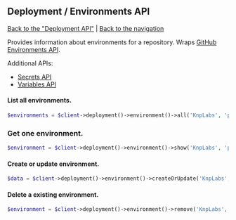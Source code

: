 ## Deployment / Environments API
[Back to the "Deployment API"](../deployments.md) | [Back to the navigation](../index.md)

Provides information about environments for a repository. Wraps [GitHub Environments API](https://docs.github.com/en/rest/deployments/environments?apiVersion=2022-11-28).

Additional APIs:
* [Secrets API](environment/secrets.md)
* [Variables API](environment/variables.md)

#### List all environments.

```php
$environments = $client->deployment()->environment()->all('KnpLabs', 'php-github-api');
```

### Get one environment.

```php
$environment = $client->deployment()->environment()->show('KnpLabs', 'php-github-api', $name);
```

#### Create or update environment.

```php
$data = $client->deployment()->environment()->createOrUpdate('KnpLabs', 'php-github-api', $name);
```

#### Delete a existing environment.

```php
$environment = $client->deployment()->environment()->remove('KnpLabs', 'php-github-api', $name);
```
